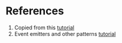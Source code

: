 # References

1. Copied from this [tutorial](https://tinyurl.com/sgrm2lq)
2. Event emitters and other patterns [tutorial](https://tinyurl.com/uh9evav)